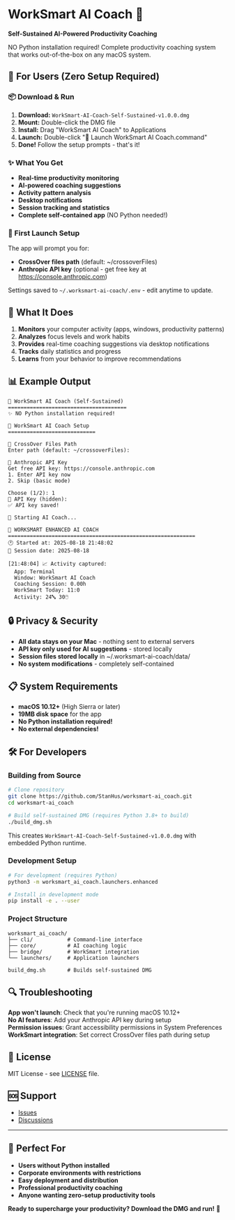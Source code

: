 # WorkSmart AI Coach 🤖

**Self-Sustained AI-Powered Productivity Coaching**

NO Python installation required! Complete productivity coaching system that works out-of-the-box on any macOS system.

## 🎯 For Users (Zero Setup Required)

### 📦 Download & Run
1. **Download:** `WorkSmart-AI-Coach-Self-Sustained-v1.0.0.dmg`
2. **Mount:** Double-click the DMG file
3. **Install:** Drag "WorkSmart AI Coach" to Applications
4. **Launch:** Double-click "🚀 Launch WorkSmart AI Coach.command"
5. **Done!** Follow the setup prompts - that's it!

### ✨ What You Get
- **Real-time productivity monitoring** 
- **AI-powered coaching suggestions**
- **Activity pattern analysis**
- **Desktop notifications**
- **Session tracking and statistics**
- **Complete self-contained app** (NO Python needed!)

### 🔧 First Launch Setup
The app will prompt you for:
- **CrossOver files path** (default: ~/crossoverFiles)
- **Anthropic API key** (optional - get free key at https://console.anthropic.com)

Settings saved to `~/.worksmart-ai-coach/.env` - edit anytime to update.

## 🚀 What It Does

1. **Monitors** your computer activity (apps, windows, productivity patterns)
2. **Analyzes** focus levels and work habits  
3. **Provides** real-time coaching suggestions via desktop notifications
4. **Tracks** daily statistics and progress
5. **Learns** from your behavior to improve recommendations

## 📊 Example Output

```
🚀 WorkSmart AI Coach (Self-Sustained)
======================================
✨ NO Python installation required!

🔧 WorkSmart AI Coach Setup
============================

📁 CrossOver Files Path
Enter path (default: ~/crossoverFiles): 

🔑 Anthropic API Key
Get free API key: https://console.anthropic.com
1. Enter API key now
2. Skip (basic mode)

Choose (1/2): 1
🔐 API Key (hidden): 
✅ API key saved!

🎯 Starting AI Coach...

🚀 WORKSMART ENHANCED AI COACH
============================================================
🕐 Started at: 2025-08-18 21:48:02
📅 Session date: 2025-08-18

[21:48:04] 📈 Activity captured:
  App: Terminal
  Window: WorkSmart AI Coach
  Coaching Session: 0.00h
  WorkSmart Today: 11:0
  Activity: 24🔤 30🖱️
```

## 🔒 Privacy & Security

- **All data stays on your Mac** - nothing sent to external servers
- **API key only used for AI suggestions** - stored locally
- **Session files stored locally** in ~/.worksmart-ai-coach/data/
- **No system modifications** - completely self-contained

## 📋 System Requirements

- **macOS 10.12+** (High Sierra or later)
- **19MB disk space** for the app
- **No Python installation required!**
- **No external dependencies!**

## 🛠️ For Developers

### Building from Source
```bash
# Clone repository
git clone https://github.com/StanHus/worksmart-ai_coach.git
cd worksmart-ai_coach

# Build self-sustained DMG (requires Python 3.8+ to build)
./build_dmg.sh
```

This creates `WorkSmart-AI-Coach-Self-Sustained-v1.0.0.dmg` with embedded Python runtime.

### Development Setup
```bash
# For development (requires Python)
python3 -m worksmart_ai_coach.launchers.enhanced

# Install in development mode
pip install -e . --user
```

### Project Structure
```
worksmart_ai_coach/
├── cli/           # Command-line interface
├── core/          # AI coaching logic  
├── bridge/        # WorkSmart integration
└── launchers/     # Application launchers

build_dmg.sh       # Builds self-sustained DMG
```

## 🔍 Troubleshooting

**App won't launch**: Check that you're running macOS 10.12+  
**No AI features**: Add your Anthropic API key during setup  
**Permission issues**: Grant accessibility permissions in System Preferences  
**WorkSmart integration**: Set correct CrossOver files path during setup  

## 📄 License

MIT License - see [LICENSE](LICENSE) file.

## 🆘 Support

- [Issues](https://github.com/StanHus/worksmart-ai_coach/issues)
- [Discussions](https://github.com/StanHus/worksmart-ai_coach/discussions)

---

## 🎉 Perfect For

- **Users without Python installed**
- **Corporate environments with restrictions**
- **Easy deployment and distribution** 
- **Professional productivity coaching**
- **Anyone wanting zero-setup productivity tools**

**Ready to supercharge your productivity? Download the DMG and run!** 🚀